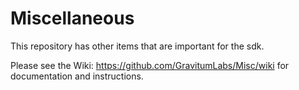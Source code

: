 # Miscellaneous


This repository has other items that are important for the sdk. 

Please see the Wiki: https://github.com/GravitumLabs/Misc/wiki for documentation and instructions.

